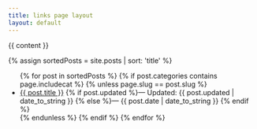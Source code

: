 ```yaml
---
title: links page layout
layout: default
---
```


<!--
  Custom template for links pages including a category from this site.
  Use by giving that page the properties layout: links and includecat: whatever.
-->

{{ content }}

{% assign sortedPosts = site.posts | sort: 'title' %}

<ul>
  {% for post in sortedPosts %}
    {% if post.categories contains page.includecat %}
    {% unless page.slug == post.slug %}
  <li><a href="{{ post.url }}">{{ post.title }}</a>
  {% if post.updated %}&mdash; Updated: {{ post.updated | date_to_string }}
  {% else %}&mdash; {{ post.date | date_to_string }}
  {% endif %}
  </li>
    {% endunless %}
    {% endif %}
  {% endfor %}
</ul>

